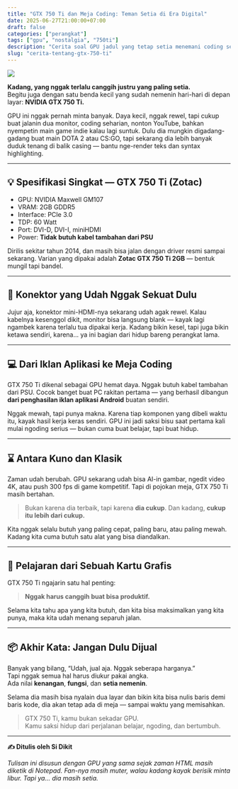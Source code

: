 ```yaml
---
title: "GTX 750 Ti dan Meja Coding: Teman Setia di Era Digital"
date: 2025-06-27T21:00:00+07:00
draft: false
categories: ["perangkat"]
tags: ["gpu", "nostalgia", "750ti"]
description: "Cerita soal GPU jadul yang tetap setia menemani coding sehari-hari. Nggak harus canggih buat jadi produktif."
slug: "cerita-tentang-gtx-750-ti"
---
```

![](/uploads/Graphics-Card-GTX-750-Ti-Close-Up.webp)

**Kadang, yang nggak terlalu canggih justru yang paling setia.**  
Begitu juga dengan satu benda kecil yang sudah nemenin hari-hari di depan layar: **NVIDIA GTX 750 Ti.**

GPU ini nggak pernah minta banyak. Daya kecil, nggak rewel, tapi cukup buat jalanin dua monitor, coding seharian, nonton YouTube, bahkan nyempetin main game indie kalau lagi suntuk. Dulu dia mungkin digadang-gadang buat main DOTA 2 atau CS:GO, tapi sekarang dia lebih banyak duduk tenang di balik casing — bantu nge-render teks dan syntax highlighting.

---

## 💡 Spesifikasi Singkat — GTX 750 Ti (Zotac)

- GPU: NVIDIA Maxwell GM107  
- VRAM: 2GB GDDR5  
- Interface: PCIe 3.0  
- TDP: 60 Watt  
- Port: DVI-D, DVI-I, miniHDMI  
- Power: **Tidak butuh kabel tambahan dari PSU**

Dirilis sekitar tahun 2014, dan masih bisa jalan dengan driver resmi sampai sekarang. Varian yang dipakai adalah **Zotac GTX 750 Ti 2GB** — bentuk mungil tapi bandel.

---

## 🧷 Konektor yang Udah Nggak Sekuat Dulu

Jujur aja, konektor mini-HDMI-nya sekarang udah agak rewel.
Kalau kabelnya kesenggol dikit, monitor bisa langsung blank — kayak lagi ngambek karena terlalu tua dipakai kerja. Kadang bikin kesel, tapi juga bikin ketawa sendiri, karena... ya ini bagian dari hidup bareng perangkat lama.

---

## 💻 Dari Iklan Aplikasi ke Meja Coding

GTX 750 Ti dikenal sebagai GPU hemat daya. Nggak butuh kabel tambahan dari PSU. Cocok banget buat PC rakitan pertama — yang berhasil dibangun **dari penghasilan iklan aplikasi Android** buatan sendiri.

Nggak mewah, tapi punya makna. Karena tiap komponen yang dibeli waktu itu, kayak hasil kerja keras sendiri. GPU ini jadi saksi bisu saat pertama kali mulai ngoding serius — bukan cuma buat belajar, tapi buat hidup.

---

## ⌛ Antara Kuno dan Klasik

Zaman udah berubah. GPU sekarang udah bisa AI-in gambar, ngedit video 4K, atau push 300 fps di game kompetitif. Tapi di pojokan meja, GTX 750 Ti masih bertahan.

> Bukan karena dia terbaik, tapi karena **dia cukup**. Dan kadang, **cukup itu lebih dari cukup.**

Kita nggak selalu butuh yang paling cepat, paling baru, atau paling mewah. Kadang kita cuma butuh satu alat yang bisa diandalkan.

---

## 🧠 Pelajaran dari Sebuah Kartu Grafis

GTX 750 Ti ngajarin satu hal penting:

> **Nggak harus canggih buat bisa produktif.**

Selama kita tahu apa yang kita butuh, dan kita bisa maksimalkan yang kita punya, maka kita udah menang separuh jalan.

---

## 📦 Akhir Kata: Jangan Dulu Dijual

Banyak yang bilang, “Udah, jual aja. Nggak seberapa harganya.”  
Tapi nggak semua hal harus diukur pakai angka.  
Ada nilai **kenangan**, **fungsi**, dan **setia nemenin**.

Selama dia masih bisa nyalain dua layar dan bikin kita bisa nulis baris demi baris kode, dia akan tetap ada di meja — sampai waktu yang memisahkan.

> GTX 750 Ti, kamu bukan sekadar GPU.  
> Kamu saksi hidup dari perjalanan belajar, ngoding, dan bertumbuh.

---

**✍️ Ditulis oleh Si Dikit**

_Tulisan ini disusun dengan GPU yang sama sejak zaman HTML masih diketik di Notepad. Fan-nya masih muter, walau kadang kayak berisik minta libur. Tapi ya... dia masih setia._


